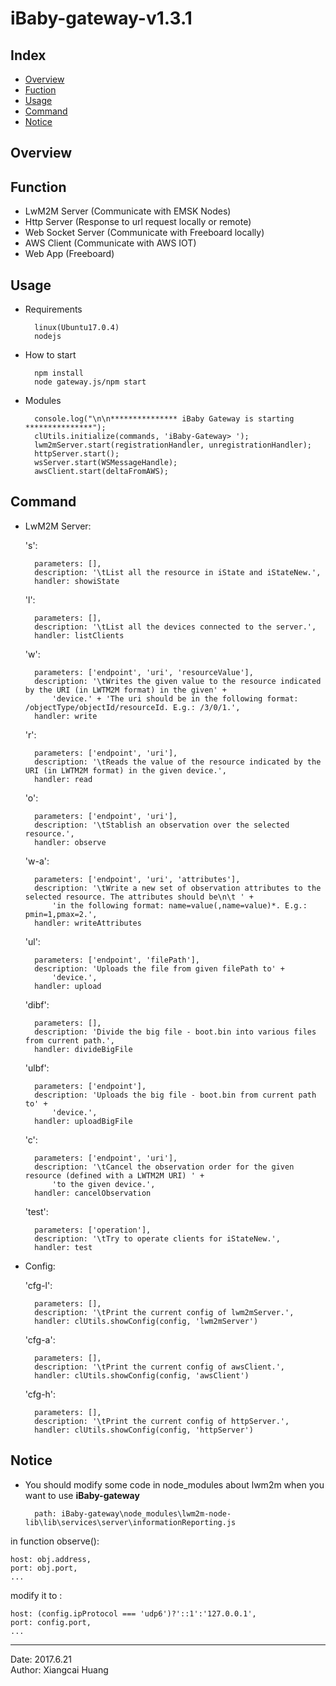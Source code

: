 # iBaby-gateway-v1.3.1

## Index ##
* [Overview](#overview)
* [Fuction](#function)
* [Usage](#usage)
* [Command](#command)
* [Notice](#notice)
 
## <a name="overview"/> Overview

## <a name="function"/> Function
- LwM2M Server (Communicate with EMSK Nodes)
- Http Server (Response to url request locally or remote)
- Web Socket Server (Communicate with Freeboard locally)
- AWS Client (Communicate with AWS IOT)
- Web App (Freeboard)

## <a name="usage"/> Usage
- Requirements

		linux(Ubuntu17.0.4)
		nodejs
- How to start

		npm install
		node gateway.js/npm start

- Modules

	    console.log("\n\n*************** iBaby Gateway is starting ***************");
		clUtils.initialize(commands, 'iBaby-Gateway> ');
		lwm2mServer.start(registrationHandler, unregistrationHandler);
		httpServer.start();
		wsServer.start(WSMessageHandle);
		awsClient.start(deltaFromAWS);


## <a name="command"/> Command
- LwM2M Server:

	's': 

        parameters: [],
        description: '\tList all the resource in iState and iStateNew.',
        handler: showiState
    
	'l': 

        parameters: [],
        description: '\tList all the devices connected to the server.',
        handler: listClients

    'w': 

        parameters: ['endpoint', 'uri', 'resourceValue'],
        description: '\tWrites the given value to the resource indicated by the URI (in LWTM2M format) in the given' +
            'device.' + 'The uri should be in the following format: /objectType/objectId/resourceId. E.g.: /3/0/1.',
        handler: write

    'r': 

        parameters: ['endpoint', 'uri'],
        description: '\tReads the value of the resource indicated by the URI (in LWTM2M format) in the given device.',
        handler: read

    'o':

        parameters: ['endpoint', 'uri'],
        description: '\tStablish an observation over the selected resource.',
        handler: observe

    'w-a': 

        parameters: ['endpoint', 'uri', 'attributes'],
        description: '\tWrite a new set of observation attributes to the selected resource. The attributes should be\n\t ' +
            'in the following format: name=value(,name=value)*. E.g.: pmin=1,pmax=2.',
        handler: writeAttributes

	'ul': 

        parameters: ['endpoint', 'filePath'],
        description: 'Uploads the file from given filePath to' +
            'device.',
        handler: upload  

    'dibf': 

        parameters: [],
        description: 'Divide the big file - boot.bin into various files from current path.',
        handler: divideBigFile

    'ulbf': 

        parameters: ['endpoint'],
        description: 'Uploads the big file - boot.bin from current path to' +
            'device.',
        handler: uploadBigFile  

    'c': 

        parameters: ['endpoint', 'uri'],
        description: '\tCancel the observation order for the given resource (defined with a LWTM2M URI) ' +
            'to the given device.',
        handler: cancelObservation

	'test': 

        parameters: ['operation'],
        description: '\tTry to operate clients for iStateNew.',
        handler: test

- Config:

    'cfg-l': 

        parameters: [],
        description: '\tPrint the current config of lwm2mServer.',
        handler: clUtils.showConfig(config, 'lwm2mServer')

    'cfg-a': 

        parameters: [],
        description: '\tPrint the current config of awsClient.',
        handler: clUtils.showConfig(config, 'awsClient')

    'cfg-h': 

        parameters: [],
        description: '\tPrint the current config of httpServer.',
        handler: clUtils.showConfig(config, 'httpServer')

## <a name="notice"/> Notice
- You should modify some code in node_modules about lwm2m when you want to use **iBaby-gateway**

		path: iBaby-gateway\node_modules\lwm2m-node-lib\lib\services\server\informationReporting.js

in function observe():

	host: obj.address,
    port: obj.port,
	...

modify it to :

    host: (config.ipProtocol === 'udp6')?'::1':'127.0.0.1',
    port: config.port,
	...

***
Date: 2017.6.21     
Author: Xiangcai Huang